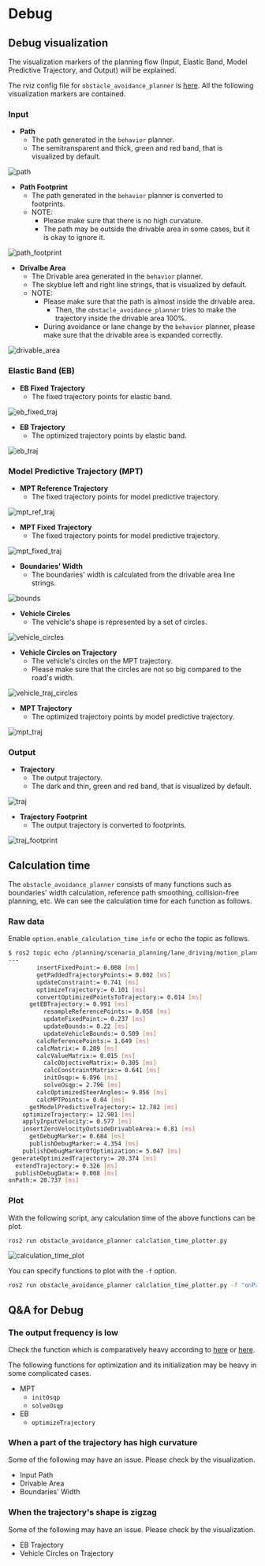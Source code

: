# Debug

## Debug visualization

The visualization markers of the planning flow (Input, Elastic Band, Model Predictive Trajectory, and Output) will be explained.

The rviz config file for `obstacle_avoidance_planner` is [here](https://github.com/autowarefoundation/autoware.universe/tree/main/planning/obstacle_avoidance_planner/rviz/obstacle_avoidance_planner.rviz).
All the following visualization markers are contained.

### Input

- **Path**
  - The path generated in the `behavior` planner.
  - The semitransparent and thick, green and red band, that is visualized by default.

![path](../media/debug/path_visualization.png)

- **Path Footprint**
  - The path generated in the `behavior` planner is converted to footprints.
  - NOTE:
    - Please make sure that there is no high curvature.
    - The path may be outside the drivable area in some cases, but it is okay to ignore it.

![path_footprint](../media/debug/path_footprint_visualization.png)

- **Drivalbe Area**
  - The Drivable area generated in the `behavior` planner.
  - The skyblue left and right line strings, that is visualized by default.
  - NOTE:
    - Please make sure that the path is almost inside the drivable area.
      - Then, the `obstacle_avoidance_planner` tries to make the trajectory inside the drivable area 100%.
    - During avoidance or lane change by the `behavior` planner, please make sure that the drivable area is expanded correctly.

![drivable_area](../media/debug/drivable_area_visualization.png)

### Elastic Band (EB)

- **EB Fixed Trajectory**
  - The fixed trajectory points for elastic band.

![eb_fixed_traj](../media/debug/eb_fixed_traj_visualization.png)

- **EB Trajectory**
  - The optimized trajectory points by elastic band.

![eb_traj](../media/debug/eb_traj_visualization.png)

### Model Predictive Trajectory (MPT)

- **MPT Reference Trajectory**
  - The fixed trajectory points for model predictive trajectory.

![mpt_ref_traj](../media/debug/mpt_ref_traj_visualization.png)

- **MPT Fixed Trajectory**
  - The fixed trajectory points for model predictive trajectory.

![mpt_fixed_traj](../media/debug/mpt_fixed_traj_visualization.png)

- **Boundaries' Width**
  - The boundaries' width is calculated from the drivable area line strings.

![bounds](../media/debug/bounds_visualization.png)

- **Vehicle Circles**
  - The vehicle's shape is represented by a set of circles.

![vehicle_circles](../media/debug/vehicle_circles_visualization.png)

- **Vehicle Circles on Trajectory**
  - The vehicle's circles on the MPT trajectory.
  - Please make sure that the circles are not so big compared to the road's width.

![vehicle_traj_circles](../media/debug/vehicle_traj_circles_visualization.png)

- **MPT Trajectory**
  - The optimized trajectory points by model predictive trajectory.

![mpt_traj](../media/debug/mpt_traj_visualization.png)

### Output

- **Trajectory**
  - The output trajectory.
  - The dark and thin, green and red band, that is visualized by default.

![traj](../media/debug/traj_visualization.png)

- **Trajectory Footprint**
  - The output trajectory is converted to footprints.

![traj_footprint](../media/debug/traj_footprint_visualization.png)

## Calculation time

The `obstacle_avoidance_planner` consists of many functions such as boundaries' width calculation, reference path smoothing, collision-free planning, etc.
We can see the calculation time for each function as follows.

### Raw data

Enable `option.enable_calculation_time_info` or echo the topic as follows.

```sh
$ ros2 topic echo /planning/scenario_planning/lane_driving/motion_planning/obstacle_avoidance_planner/debug/calculation_time --field data
---
        insertFixedPoint:= 0.008 [ms]
        getPaddedTrajectoryPoints:= 0.002 [ms]
        updateConstraint:= 0.741 [ms]
        optimizeTrajectory:= 0.101 [ms]
        convertOptimizedPointsToTrajectory:= 0.014 [ms]
      getEBTrajectory:= 0.991 [ms]
          resampleReferencePoints:= 0.058 [ms]
          updateFixedPoint:= 0.237 [ms]
          updateBounds:= 0.22 [ms]
          updateVehicleBounds:= 0.509 [ms]
        calcReferencePoints:= 1.649 [ms]
        calcMatrix:= 0.209 [ms]
        calcValueMatrix:= 0.015 [ms]
          calcObjectiveMatrix:= 0.305 [ms]
          calcConstraintMatrix:= 0.641 [ms]
          initOsqp:= 6.896 [ms]
          solveOsqp:= 2.796 [ms]
        calcOptimizedSteerAngles:= 9.856 [ms]
        calcMPTPoints:= 0.04 [ms]
      getModelPredictiveTrajectory:= 12.782 [ms]
    optimizeTrajectory:= 12.981 [ms]
    applyInputVelocity:= 0.577 [ms]
    insertZeroVelocityOutsideDrivableArea:= 0.81 [ms]
      getDebugMarker:= 0.684 [ms]
      publishDebugMarker:= 4.354 [ms]
    publishDebugMarkerOfOptimization:= 5.047 [ms]
 generateOptimizedTrajectory:= 20.374 [ms]
  extendTrajectory:= 0.326 [ms]
  publishDebugData:= 0.008 [ms]
onPath:= 20.737 [ms]
```

### Plot

With the following script, any calculation time of the above functions can be plot.

```sh
ros2 run obstacle_avoidance_planner calclation_time_plotter.py
```

![calculation_time_plot](../media/debug/calculation_time_plot.png)

You can specify functions to plot with the `-f` option.

```sh
ros2 run obstacle_avoidance_planner calclation_time_plotter.py -f "onPath, generateOptimizedTrajectory, calcReferencePoints"
```

## Q&A for Debug

### The output frequency is low

Check the function which is comparatively heavy according to [here](#calculation-cost) or [here](.#calculation-cost).

The following functions for optimization and its initialization may be heavy in some complicated cases.

- MPT
  - `initOsqp`
  - `solveOsqp`
- EB
  - `optimizeTrajectory`

### When a part of the trajectory has high curvature

Some of the following may have an issue.
Please check by the visualization.

- Input Path
- Drivable Area
- Boundaries' Width

### When the trajectory's shape is zigzag

Some of the following may have an issue.
Please check by the visualization.

- EB Trajectory
- Vehicle Circles on Trajectory
